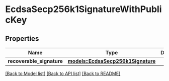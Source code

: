# EcdsaSecp256k1SignatureWithPublicKey

## Properties

Name | Type | Description | Notes
------------ | ------------- | ------------- | -------------
**recoverable_signature** | [**models::EcdsaSecp256k1Signature**](EcdsaSecp256k1Signature.md) |  | 

[[Back to Model list]](../README.md#documentation-for-models) [[Back to API list]](../README.md#documentation-for-api-endpoints) [[Back to README]](../README.md)


